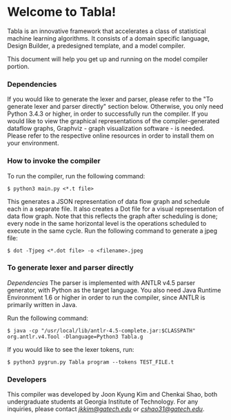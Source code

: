 # Welcome to Tabla!

Tabla is an innovative framework that accelerates a class of statistical machine learning algorithms. It consists of a domain specific language, Design Builder, a predesigned template, and a model compiler. 

This document will help you get up and running on the model compiler portion.  


### Dependencies  
If you would like to generate the lexer and parser, please refer to the "To generate lexer and parser directly" section below. Otherwise, you only need Python 3.4.3 or higher, in order to successfully run the compiler. If you would like to view the graphical representations of the compiler-generated dataflow graphs, Graphviz - graph visualization software - is needed. Please refer to the respective online resources in order to install them on your environment.  


### How to invoke the compiler   
To run the compiler, run the following command:

```
$ python3 main.py <*.t file>
```


This generates a JSON representation of data flow graph and schedule each in a separate file. It also creates a Dot file for a visual representation of data flow graph. Note that this reflects the graph after scheduling is done; every node in the same horizontal level is the operations scheduled to execute in the same cycle. Run the following command to generate a jpeg file:

```
$ dot -Tjpeg <*.dot file> -o <filename>.jpeg
```  

### To generate lexer and parser directly
*Dependencies* The parser is implemented with ANTLR v4.5 parser generator, with Python as the target language. You also need Java Runtime Environment 1.6 or higher in order to run the compiler, since ANTLR is primarily written in Java. 
  
Run the following command:

```
$ java -cp "/usr/local/lib/antlr-4.5-complete.jar:$CLASSPATH" org.antlr.v4.Tool -Dlanguage=Python3 Tabla.g
```

If you would like to see the lexer tokens, run:

```
$ python3 pygrun.py Tabla program --tokens TEST_FILE.t
```  

### Developers
This compiler was developed by Joon Kyung Kim and Chenkai Shao, both undergraduate students at Georgia Institute of Technology. For any inquiries, please contact *jkkim@gatech.edu* or *cshao31@gatech.edu*.
